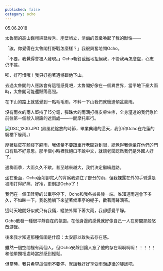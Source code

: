 ```yaml
---
published: false
category: ocho
---
```

05.06.2018

太魯閣的高山巍峨綿延峻秀、崖壁峭立，清幽的景緻喚起了我的獸性——

「誒，你覺得在太魯閣打野戰怎麼樣？」我很興奮地問Ocho。

「不要，我覺得會被人發現。」Ocho斬釘截鐵地拒絕我，不管我再怎麼盧，心志仍不搖。

唉，好可惜哦！我只好抱著遺憾跟他下山。

去過太魯閣的人應該會有這種感覺吧，太魯閣好像在一個異世界，當平地下豪大雨時，太魯閣可能還豔陽高照。

在下山的路上就感覺到一點毛毛雨，不料一下山我們就衝進傾盆豪雨。

沒有雨衣的兩人堅持了15分鐘，彈珠大的雨滴打得皮膚生疼，全身溼透的我們急忙前往第一個駛入眼簾的遮雨處——一間摩托車行。

![DSC_1200.JPG]({{site.baseurl}}/images/DSC_1200.JPG)
(鳳凰花綻放的時節，畢業典禮的這天，我卻和Ocho在花蓮的騎樓下躲雨。）

厚著臉皮在騎樓下躲雨，我儘量不要跟車行老闆對到眼，總覺得我倆坐在他們的門口有點不好意思。那半個小時裡我絕口不說中文，就讓老闆認爲我們是外國人好了。

遇梅雨季，大雨久久不歇，甚至越來越大，我們決定繼續趕路。

坐在後面，Ocho瘦削卻寬大的背爲我遮住了部分的雨，但我裸露在外的手臂還是被雨打得好痛、好冷，更別提Ocho了！

我們在一個田畦旁的公車亭停下，Ocho和我各據長凳一端。誰知道雨還會下多久，不如眯一下，我乾脆躺下來望著候車亭的棚子，數著雨聲滴答。

這時天地間好似就只有我倆，縱使外頭下著大雨，我卻感覺平靜。

Ocho散發一種很平靜自在的氛圍，在他身邊的感覺就好像自己一人在房間那般悠哉游哉。

後來我才知道那種氛圍是什麼：太安靜以致失去存在感。

雖然一個空間裡有兩個人，但Ocho安靜到讓人忘了他的存在啊啊啊啊！！！！！和他單獨相處時當然感到輕鬆。

但當時，我只希望這個雨不要停，就讓我好好享受雨滴旋律的靜謐吧。
